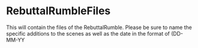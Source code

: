 # RebuttalRumbleFiles
This will contain the files of the RebuttalRumble. Please be sure to name the specific additions to the scenes as well as the date in the format of (DD-MM-YY
